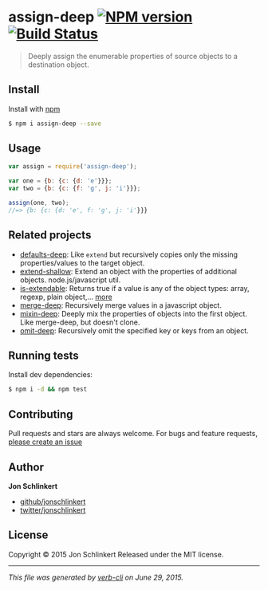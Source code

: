 # assign-deep [![NPM version](https://badge.fury.io/js/assign-deep.svg)](http://badge.fury.io/js/assign-deep)  [![Build Status](https://travis-ci.org/jonschlinkert/assign-deep.svg)](https://travis-ci.org/jonschlinkert/assign-deep)

> Deeply assign the enumerable properties of source objects to a destination object.

## Install

Install with [npm](https://www.npmjs.com/)

```sh
$ npm i assign-deep --save
```

## Usage

```js
var assign = require('assign-deep');

var one = {b: {c: {d: 'e'}}};
var two = {b: {c: {f: 'g', j: 'i'}}};

assign(one, two);
//=> {b: {c: {d: 'e', f: 'g', j: 'i'}}}
```

## Related projects

* [defaults-deep](https://github.com/jonschlinkert/defaults-deep): Like `extend` but recursively copies only the missing properties/values to the target object.
* [extend-shallow](https://github.com/jonschlinkert/extend-shallow): Extend an object with the properties of additional objects. node.js/javascript util.
* [is-extendable](https://github.com/jonschlinkert/is-extendable): Returns true if a value is any of the object types: array, regexp, plain object,… [more](https://github.com/jonschlinkert/is-extendable)
* [merge-deep](https://github.com/jonschlinkert/merge-deep): Recursively merge values in a javascript object.
* [mixin-deep](https://github.com/jonschlinkert/mixin-deep): Deeply mix the properties of objects into the first object. Like merge-deep, but doesn't clone.
* [omit-deep](https://github.com/jonschlinkert/omit-deep): Recursively omit the specified key or keys from an object.

## Running tests

Install dev dependencies:

```sh
$ npm i -d && npm test
```

## Contributing

Pull requests and stars are always welcome. For bugs and feature requests, [please create an issue](https://github.com/jonschlinkert/assign-deep/issues/new)

## Author

**Jon Schlinkert**

+ [github/jonschlinkert](https://github.com/jonschlinkert)
+ [twitter/jonschlinkert](http://twitter.com/jonschlinkert)

## License

Copyright © 2015 Jon Schlinkert
Released under the MIT license.

***

_This file was generated by [verb-cli](https://github.com/assemble/verb-cli) on June 29, 2015._